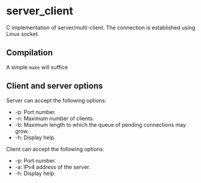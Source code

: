 # server_client

C implementation of server/multi-client. The connection is established using Linux socket.

## Compilation

A simple `make` will suffice

## Client and server options

Server can accept the following options:
- -p: Port number.
- -n: Maximum number of clients.
- -b: Maximum length to which the queue of pending connections may grow.
- -h: Display help.

Client can accept the following options:
- -p: Port number.
- -a: IPv4 address of the server.
- -h: Display help.
